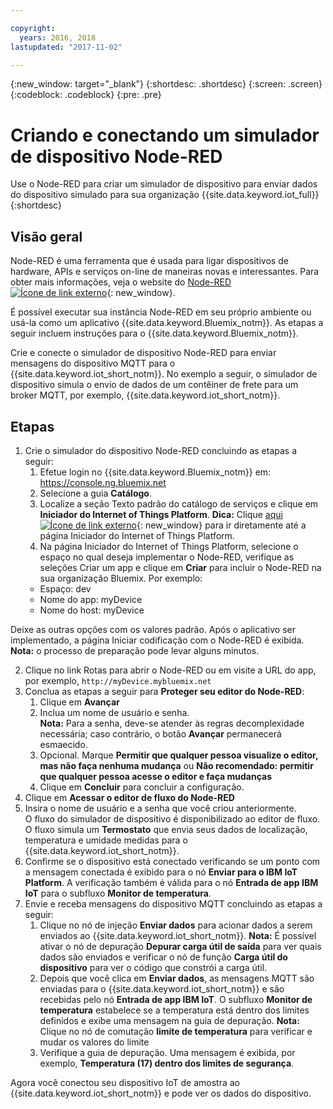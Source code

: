 ```yaml
---

copyright:
  years: 2016, 2018
lastupdated: "2017-11-02"

---
```


{:new_window: target="\_blank"}
{:shortdesc: .shortdesc}
{:screen: .screen}
{:codeblock: .codeblock}
{:pre: .pre}

# Criando e conectando um simulador de dispositivo Node-RED
Use o Node-RED para criar um simulador de dispositivo para enviar dados do dispositivo simulado para sua organização {{site.data.keyword.iot_full}}  
{:shortdesc}

## Visão geral
Node-RED é uma ferramenta que é usada para ligar dispositivos de hardware, APIs e serviços on-line de maneiras novas e interessantes. Para obter mais informações, veja o website do [Node-RED ![Ícone de link externo](../../icons/launch-glyph.svg "Ícone de link externo")](http://nodered.org/){: new_window}.  

É possível executar sua instância Node-RED em seu próprio ambiente ou usá-la como
um aplicativo {{site.data.keyword.Bluemix_notm}}. As etapas a seguir incluem instruções para o {{site.data.keyword.Bluemix_notm}}.

Crie e conecte o simulador de dispositivo Node-RED para enviar mensagens do dispositivo MQTT para o {{site.data.keyword.iot_short_notm}}. No exemplo a seguir, o simulador de dispositivo simula o envio de dados de um contêiner de frete para um broker MQTT, por exemplo, {{site.data.keyword.iot_short_notm}}.

## Etapas

1. Crie o simulador do dispositivo Node-RED concluindo as etapas a seguir:   
    1. Efetue login no {{site.data.keyword.Bluemix_notm}} em: https://console.ng.bluemix.net
    2. Selecione a guia **Catálogo**.
    3. Localize a seção Texto padrão do catálogo de serviços e clique em **Iniciador do Internet of Things Platform**. **Dica:** Clique [aqui ![Ícone de link externo](../../icons/launch-glyph.svg "Ícone de link externo")](https://console.ng.bluemix.net/catalog/starters/internet-of-things-platform-starter){: new_window} para ir diretamente até a página Iniciador do Internet of Things Platform.
    4. Na página Iniciador do Internet of Things Platform, selecione o espaço no qual deseja implementar o Node-RED, verifique as seleções Criar um app e clique em **Criar** para incluir o Node-RED na sua organização Bluemix. Por exemplo:
    <ul>
     <li> Espaço: dev
     <li> Nome do app: myDevice
     <li> Nome do host: myDevice  
    </ul>  
Deixe as outras opções com os valores padrão. Após o aplicativo ser implementado, a página Iniciar codificação com o Node-RED é exibida.
**Nota:** o processo de preparação pode levar alguns minutos.  

2. Clique no link Rotas para abrir o Node-RED ou em visite a URL do app, por exemplo, `http://myDevice.mybluemix.net`  
3. Conclua as etapas a seguir para **Proteger seu editor do Node-RED**:
    1. Clique em **Avançar**
    2. Inclua um nome de usuário e senha.  
    **Nota:** Para a senha, deve-se atender às regras decomplexidade necessária; caso contrário, o botão **Avançar** permanecerá esmaecido.  
    3. Opcional. Marque **Permitir que qualquer pessoa visualize o editor, mas não faça nenhuma mudança** ou **Não recomendado: permitir que qualquer pessoa acesse o editor e faça mudanças**
    4. Clique em **Concluir** para concluir a configuração.
4. Clique em **Acessar o editor de fluxo do Node-RED**
5. Insira o nome de usuário e a senha que você criou anteriormente.  
O fluxo do simulador de dispositivo é disponibilizado ao editor de fluxo. O fluxo simula um **Termostato** que envia seus dados de localização, temperatura e umidade medidas para o {{site.data.keyword.iot_short_notm}}.  
6. Confirme se o dispositivo está conectado verificando se um ponto com a mensagem conectada é exibido para o nó **Enviar para o IBM IoT Platform**. A verificação também é válida para o nó **Entrada de app IBM IoT** para o subfluxo **Monitor de temperatura**.  
7. Envie e receba mensagens do dispositivo MQTT concluindo as etapas a seguir:  
    1. Clique no nó de injeção **Enviar dados** para acionar dados a serem enviados ao {{site.data.keyword.iot_short_notm}}.
       **Nota:** É possível ativar o nó de depuração **Depurar carga útil de saída** para ver quais dados são enviados e verificar o nó de função **Carga útil do dispositivo** para ver o código que constrói a carga útil. 
    2. Depois que você clica em **Enviar dados**, as mensagens MQTT são enviadas para o {{site.data.keyword.iot_short_notm}} e são recebidas pelo nó **Entrada de app IBM IoT**. O subfluxo **Monitor de temperatura** estabelece se a temperatura está dentro dos limites definidos e exibe uma mensagem na guia de depuração. 
       **Nota:** Clique no nó de comutação **limite de temperatura** para verificar e mudar os valores do limite
    3. Verifique a guia de depuração. Uma mensagem é exibida, por exemplo, **Temperatura (17) dentro dos limites de segurança**.
    
Agora você conectou seu dispositivo IoT de amostra ao {{site.data.keyword.iot_short_notm}} e pode ver os dados do dispositivo.
